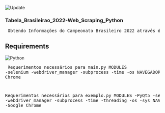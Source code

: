 ![Update](https://img.shields.io/badge/update%20data-Dezember%202022-green)
### Tabela_Brasileirao_2022-Web_Scraping_Python
<pre>
 Obtendo Informações do Campeonato Brasileiro 2022 através de Web Scraping com finalidade de aprendizado.
</pre>
## Requirements
![Python](https://img.shields.io/badge/Python-v3.9%2B-blue)
    <pre>
    Requerimentos necessários para main.py
    MODULES
        -selenium
        -webdriver_manager
        -subprocess
        -time
        -os
    NAVEGADOR
        -Google Chrome

Requerimentos necessários para exemplo.py
    MODULES
        -PyQt5
        -selenium
        -webdriver_manager
        -subprocess
        -time
        -threading
        -os
        -sys
    NAVEGADOR
        -Google Chrome
    </pre>
